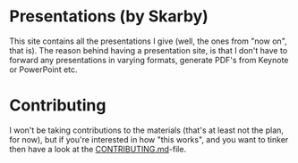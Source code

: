 # Presentations (by Skarby)

This site contains all the presentations I give (well, the ones from "now on", that is). The reason
behind having a presentation site, is that I don't have to forward any presentations in varying formats,
generate PDF's from Keynote or PowerPoint etc.

# Contributing

I won't be taking contributions to the materials (that's at least not the plan, for now), but if you're
interested in how "this works", and you want to tinker then have a look at the 
[CONTRIBUTING.md](./CONTRIBUTING.md)-file.